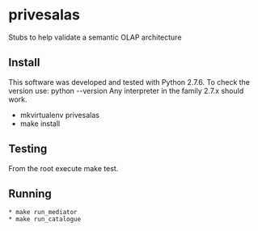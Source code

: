 privesalas
==========

Stubs to help validate a semantic OLAP architecture


Install
--------

This software was developed and tested with Python  2.7.6.
To check the version use: python --version
Any interpreter in the family 2.7.x should work.

 * mkvirtualenv privesalas
 * make install


Testing
-------

From the root execute make test.


Running
-------

    * make run_mediator
    * make run_catalogue

